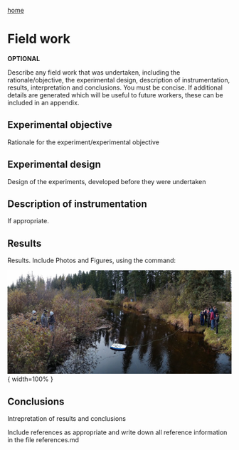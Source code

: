 ---
---

[home](home.html)

# Field work

**OPTIONAL**

Describe any field work that was undertaken, including the rationale/objective, the experimental design, description of instrumentation, results, interpretation and conclusions. You must be concise. If additional details are generated which will be useful to future workers, these can be included in an appendix.

## Experimental objective

Rationale for the experiment/experimental objective

## Experimental design

Design of the experiments, developed before they were undertaken

## Description of instrumentation

If appropriate.

## Results

Results. Include Photos and Figures, using the command:

![](figures/Photo01.jpg){ width=100% }

## Conclusions

Intrepretation of results and conclusions

Include references as appropriate and write down all reference information in the file references.md
